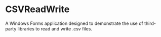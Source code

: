 # CSVReadWrite
A Windows Forms application designed to demonstrate the use of third-party libraries to read and write .csv files.
